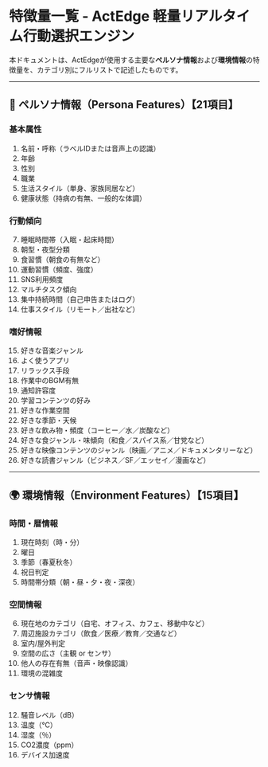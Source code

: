 # 特徴量一覧 - ActEdge 軽量リアルタイム行動選択エンジン

本ドキュメントは、ActEdgeが使用する主要な**ペルソナ情報**および**環境情報**の特徴量を、カテゴリ別にフルリストで記述したものです。

---
## 🧠 ペルソナ情報（Persona Features）【21項目】

### 基本属性
1. 名前・呼称（ラベルIDまたは音声上の認識）
2. 年齢
3. 性別
4. 職業
5. 生活スタイル（単身、家族同居など）
6. 健康状態（持病の有無、一般的な体調）

### 行動傾向

7. 睡眠時間帯（入眠・起床時間）
8. 朝型・夜型分類
9. 食習慣（朝食の有無など）
10. 運動習慣（頻度、強度）
11. SNS利用頻度
12. マルチタスク傾向
13. 集中持続時間（自己申告またはログ）
14. 仕事スタイル（リモート／出社など）

### 嗜好情報

15. 好きな音楽ジャンル
16. よく使うアプリ
17. リラックス手段
18. 作業中のBGM有無
19. 通知許容度
20. 学習コンテンツの好み
21. 好きな作業空間
22. 好きな季節・天候
23. 好きな飲み物・頻度（コーヒー／水／炭酸など）
24. 好きな食ジャンル・味傾向（和食／スパイス系／甘党など）
25. 好きな映像コンテンツのジャンル（映画／アニメ／ドキュメンタリーなど）
26. 好きな読書ジャンル（ビジネス／SF／エッセイ／漫画など）

---

## 🌍 環境情報（Environment Features）【15項目】

### 時間・暦情報

1. 現在時刻（時・分）
2. 曜日
3. 季節（春夏秋冬）
4. 祝日判定
5. 時間帯分類（朝・昼・夕・夜・深夜）

### 空間情報

6. 現在地のカテゴリ（自宅、オフィス、カフェ、移動中など）
7. 周辺施設カテゴリ（飲食／医療／教育／交通など）
8. 室内/屋外判定
9. 空間の広さ（主観 or センサ）
10. 他人の存在有無（音声・映像認識）
11. 環境の混雑度

### センサ情報

12. 騒音レベル（dB）
13. 温度（℃）
14. 湿度（％）
15. CO2濃度（ppm）
16. デバイス加速度
